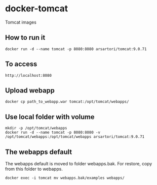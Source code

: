 # docker-tomcat
Tomcat images

## How to run it

```
docker run -d --name tomcat -p 8080:8080 arsartori/tomcat:9.0.71
```

## To access

```
http://localhost:8080
```

## Upload webapp

```
docker cp path_to_webapp.war tomcat:/opt/tomcat/webapps/
```

## Use local folder with volume

```
mkdir -p /opt/tomcat/webapps
docker run -d --name tomcat -p 8080:8080 -v /opt/tomcat/webapps:/opt/tomcat/webapps arsartori/tomcat:9.0.71
```

## The webapps default
The webapps default is moved to folder webapps.bak. For restore, copy from this folder to webapps.
```
docker exec -i tomcat mv webapps.bak/examples webapps/
```
